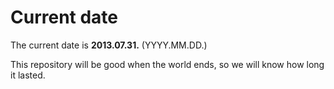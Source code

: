 # Current date

The current date is **2013.07.31.** (YYYY.MM.DD.)

This repository will be good when the world ends, so we will know how long it lasted.